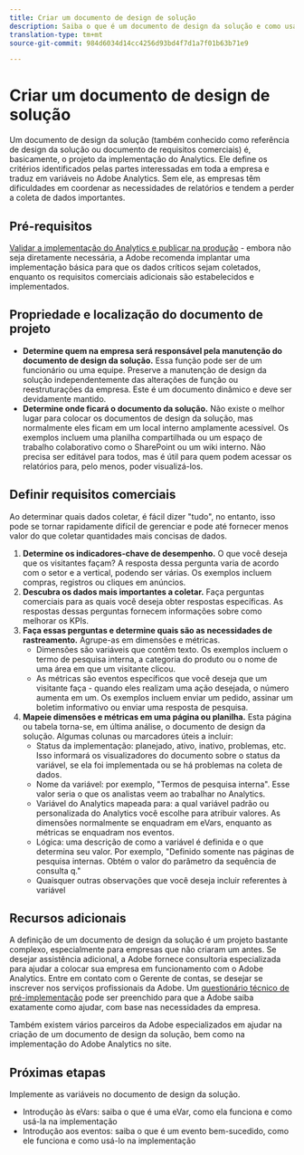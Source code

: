 ```yaml
---
title: Criar um documento de design de solução
description: Saiba o que é um documento de design da solução e como usá-lo na sua empresa.
translation-type: tm+mt
source-git-commit: 984d6034d14cc4256d93bd4f7d1a7f01b63b71e9

---
```



# Criar um documento de design de solução

Um documento de design da solução (também conhecido como referência de design da solução ou documento de requisitos comerciais) é, basicamente, o projeto da implementação do Analytics. Ele define os critérios identificados pelas partes interessadas em toda a empresa e traduz em variáveis no Adobe Analytics. Sem ele, as empresas têm dificuldades em coordenar as necessidades de relatórios e tendem a perder a coleta de dados importantes.

## Pré-requisitos

[Validar a implementação do Analytics e publicar na produção](../launch/validate-publish-prod.md) - embora não seja diretamente necessária, a Adobe recomenda implantar uma implementação básica para que os dados críticos sejam coletados, enquanto os requisitos comerciais adicionais são estabelecidos e implementados.

## Propriedade e localização do documento de projeto

* **Determine quem na empresa será responsável pela manutenção do documento de design da solução.** Essa função pode ser de um funcionário ou uma equipe. Preserve a manutenção de design da solução independentemente das alterações de função ou reestruturações da empresa. Este é um documento dinâmico e deve ser devidamente mantido.
* **Determine onde ficará o documento da solução.** Não existe o melhor lugar para colocar os documentos de design da solução, mas normalmente eles ficam em um local interno amplamente acessível. Os exemplos incluem uma planilha compartilhada ou um espaço de trabalho colaborativo como o SharePoint ou um wiki interno. Não precisa ser editável para todos, mas é útil para quem podem acessar os relatórios para, pelo menos, poder visualizá-los.

## Definir requisitos comerciais

Ao determinar quais dados coletar, é fácil dizer &quot;tudo&quot;, no entanto, isso pode se tornar rapidamente difícil de gerenciar e pode até fornecer menos valor do que coletar quantidades mais concisas de dados.

1. **Determine os indicadores-chave de desempenho.** O que você deseja que os visitantes façam? A resposta dessa pergunta varia de acordo com o setor e a vertical, podendo ser várias. Os exemplos incluem compras, registros ou cliques em anúncios.
1. **Descubra os dados mais importantes a coletar.** Faça perguntas comerciais para as quais você deseja obter respostas específicas. As respostas dessas perguntas fornecem informações sobre como melhorar os KPIs.
1. **Faça essas perguntas e determine quais são as necessidades de rastreamento.** Agrupe-as em dimensões e métricas.
   * Dimensões são variáveis que contêm texto. Os exemplos incluem o termo de pesquisa interna, a categoria do produto ou o nome de uma área em que um visitante clicou.
   * As métricas são eventos específicos que você deseja que um visitante faça - quando eles realizam uma ação desejada, o número aumenta em um. Os exemplos incluem enviar um pedido, assinar um boletim informativo ou enviar uma resposta de pesquisa.
1. **Mapeie dimensões e métricas em uma página ou planilha.** Esta página ou tabela torna-se, em última análise, o documento de design da solução. Algumas colunas ou marcadores úteis a incluir:
   * Status da implementação: planejado, ativo, inativo, problemas, etc. Isso informará os visualizadores do documento sobre o status da variável, se ela foi implementada ou se há problemas na coleta de dados.
   * Nome da variável: por exemplo, &quot;Termos de pesquisa interna&quot;. Esse valor seria o que os analistas veem ao trabalhar no Analytics.
   * Variável do Analytics mapeada para: a qual variável padrão ou personalizada do Analytics você escolhe para atribuir valores. As dimensões normalmente se enquadram em eVars, enquanto as métricas se enquadram nos eventos.
   * Lógica: uma descrição de como a variável é definida e o que determina seu valor. Por exemplo, &quot;Definido somente nas páginas de pesquisa internas. Obtém o valor do parâmetro da sequência de consulta q.&quot;
   * Quaisquer outras observações que você deseja incluir referentes à variável

## Recursos adicionais

A definição de um documento de design da solução é um projeto bastante complexo, especialmente para empresas que não criaram um antes. Se desejar assistência adicional, a Adobe fornece consultoria especializada para ajudar a colocar sua empresa em funcionamento com o Adobe Analytics. Entre em contato com o Gerente de contas, se desejar se inscrever nos serviços profissionais da Adobe. Um [questionário técnico de pré-implementação](assets/technical-pre-implementation-questionnaire.pdf) pode ser preenchido para que a Adobe saiba exatamente como ajudar, com base nas necessidades da empresa.

Também existem vários parceiros da Adobe especializados em ajudar na criação de um documento de design da solução, bem como na implementação do Adobe Analytics no site.

## Próximas etapas

Implemente as variáveis no documento de design da solução.

* Introdução às eVars: saiba o que é uma eVar, como ela funciona e como usá-la na implementação
* Introdução aos eventos: saiba o que é um evento bem-sucedido, como ele funciona e como usá-lo na implementação
